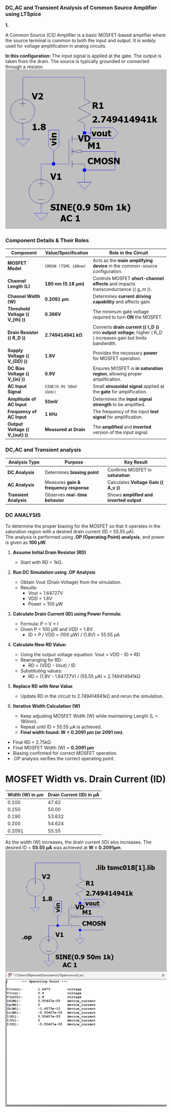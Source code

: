 ### **DC,AC and Transient Analysis of Common Source Amplifier using LTSpice**

**1.**

A Common Source (CS) Amplifier is a basic MOSFET-based amplifier where the source terminal is common to both the input and output. It is widely used for voltage amplification in analog circuits.

**In this configuration:** 
The input signal is applied at the gate.
The output is taken from the drain.
The source is typically grounded or connected through a resistor.
![image alt](https://github.com/Madeena123-hub/Lic/blob/main/Screenshot%202025-02-15%20053848.png?raw=true) 
### **Component Details & Their Roles**

| **Component**       | **Value/Specification** | **Role in the Circuit** |
|---------------------|------------------------|-------------------------|
| **MOSFET Model**    | `CMOSN (TSMC 180nm)`   | Acts as the **main amplifying device** in the common-source configuration. |
| **Channel Length (L)** | **180 nm (0.18 µm)**  | Controls MOSFET **short-channel effects** and impacts transconductance (\( g_m \)). |
| **Channel Width (W)**  | **0.2091 µm**          | Determines **current driving capability** and affects gain. |
| **Threshold Voltage (\( V_{th} \))** | **0.366V** | The minimum gate voltage required to turn **ON** the MOSFET. |
| **Drain Resistor (\( R_D \))** | **2.749414941 kΩ**   | Converts **drain current (\( I_D \))** into **output voltage**; higher \( R_D \) increases gain but limits bandwidth. |
| **Supply Voltage (\( V_{DD} \))** | **1.8V** | Provides the necessary **power** for MOSFET operation. |
| **DC Bias Voltage (\( V_{in} \))** | **0.9V** | Ensures MOSFET is **in saturation region**, allowing proper amplification. |
| **AC Input Signal** | `SINE(0.9V 50mV 1kHz)` | Small **sinusoidal signal** applied at the **gate** for amplification. |
| **Amplitude of AC Input** | **50mV** | Determines the **input signal strength** to be amplified. |
| **Frequency of AC Input** | **1 kHz** | The frequency of the input **test signal** for amplification. |
| **Output Voltage (\( V_{out} \))** | **Measured at Drain** | The **amplified** and **inverted** version of the input signal. |

### DC,AC and Transient analysis
| **Analysis Type**  | **Purpose**                        | **Key Result**                     |
|-------------------|--------------------------------|--------------------------------|
| **DC Analysis**   | Determines **biasing point**   | Confirms MOSFET in **saturation** |
| **AC Analysis**   | Measures **gain & frequency response** | Calculates **Voltage Gain (\( A_v \))** |
| **Transient Analysis** | Observes **real-time behavior** | Shows **amplified and inverted output** |

### **DC ANALYSIS**

To determine the proper biasing for the MOSFET so that it operates in the saturation region with a desired drain current (ID = 55.55 µA).  
The analysis is performed using **.OP (Operating Point) analysis**, and power is given as **100 µW**.

1. **Assume Initial Drain Resistor (RD)**
   - Start with RD = 1kΩ.

2. **Run DC Simulation using .OP Analysis**
   - Obtain Vout (Drain Voltage) from the simulation.
   - Results:
     - Vout = 1.64727V
     - VDD = 1.8V
     - Power = 100 µW

3. **Calculate Drain Current (ID) using Power Formula:**
   - Formula: P = V × I
   - Given P = 100 µW and VDD = 1.8V:
     - ID = P / VDD = (100 µW) / (1.8V) = 55.55 µA

4. **Calculate New RD Value:**
   - Using the output voltage equation: Vout = VDD - ID * RD
   - Rearranging for RD:
     - RD = (VDD - Vout) / ID
   - Substituting values:
     - RD = (1.8V - 1.64727V) / (55.55 µA) = 2.749414941kΩ

5. **Replace RD with New Value**
   - Update RD in the circuit to 2.749414941kΩ and rerun the simulation.

6. **Iterative Width Calculation (W)**
   - Keep adjusting MOSFET Width (W) while maintaining Length (L = 180nm).
   - Repeat until ID = 55.55 µA is achieved.
   - **Final width found: W = 0.2091 µm (or 2091 nm).**

- Final RD = 2.75kΩ
- Final MOSFET Width (W) = **0.2091 µm**
- Biasing confirmed for correct MOSFET operation.
- .OP analysis verifies the correct operating point.

# MOSFET Width vs. Drain Current (ID)

| Width (W) in µm | Drain Current (ID) in µA |
|-----------------|-------------------------|
| 0.100          | 47.62                   |
| 0.150          | 50.00                   |
| 0.190          | 53.632                  |
| 0.200          | 54.624                  |
| 0.2091          | 55.55                   |

As the width (W) increases, the drain current (ID) also increases. The desired ID = **55.55 µA** was achieved at **W = 0.2091µm**.
![image alt](https://raw.githubusercontent.com/Madeena123-hub/Lic/e2884ffe5e6483ac27b8d6b585380654c2d9b409/Screenshot%202025-02-15%20055950.png)  ![image alt](https://raw.githubusercontent.com/Madeena123-hub/Lic/391b45042d78792c58b533adc1f2b86f6dfec6ad/Screenshot%202025-02-15%20060040.png) 

